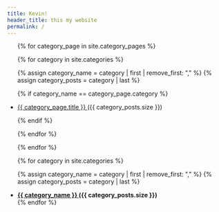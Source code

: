 ```yaml
---
title: Kevin!
header_title: this my website
permalink: /
---
```


<ul>
  {% for category_page in site.category_pages %}

<!-- whatever -->

{% for category in site.categories %}

{% assign category_name = category | first | remove_first: ","  %}
{% assign category_posts = category | last  %}

{% if category_name == category_page.category %}

  <li>
      <a href="/{{ category_name }}.html">{{ category_page.title }} </a>  ({{ category_posts.size }})
    </li>

{% endif %}

{% endfor %}

{% endfor %}

</ul>

<ul>
{% for category in site.categories %}

{% assign category_name = category | first | remove_first: ","  %}
{% assign category_posts = category | last  %}

<li>
  <b><a href="/{{ category_name }}.html">{{ category_name }} </a> ({{ category_posts.size }})</b>
</li>
{% endfor %}

</ul>
